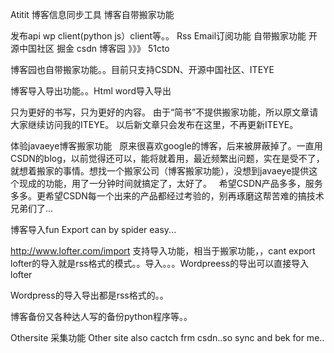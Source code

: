 Atitit 博客信息同步工具  博客自带搬家功能

发布api    wp client(python js）client等。。
Rss
Email订阅功能
自带搬家功能
开源中国社区  掘金  csdn 博客园  》》》  51cto

博客园也自带搬家功能。。目前只支持CSDN、开源中国社区、ITEYE

博客导入导出功能。。Html word导入导出


只为更好的书写，只为更好的内容。
由于“简书”不提供搬家功能，所以原文章请大家继续访问我的ITEYE。
以后新文章只会发布在这里，不再更新ITEYE。

体验javaeye博客搬家功能
  原来很喜欢google的博客，后来被屏蔽掉了。一直用CSDN的blog，以前觉得还可以，能将就着用，最近频繁出问题，实在是受不了，就想着搬家的事情。想找一个搬家公司（博客搬家功能），没想到javaeye提供这个现成的功能，用了一分钟时间就搞定了，太好了。
  希望CSDN产品多多，服务多多。更希望CSDN每一个出来的产品都经过考验的，别再琢磨这帮苦难的搞技术兄弟们了...

博客导入fun
Export can by spider easy...

http://www.lofter.com/import  支持导入功能，相当于搬家功能，，cant export
lofter的导入就是rss格式的模式。。导入。。。Wordpreess的导出可以直接导入lofter

Wordpress的导入导出都是rss格式的。。

博客备份又各种达人写的备份python程序等。。

Othersite  采集功能
Other site also cactch frm csdn..so sync  and bek for me..


